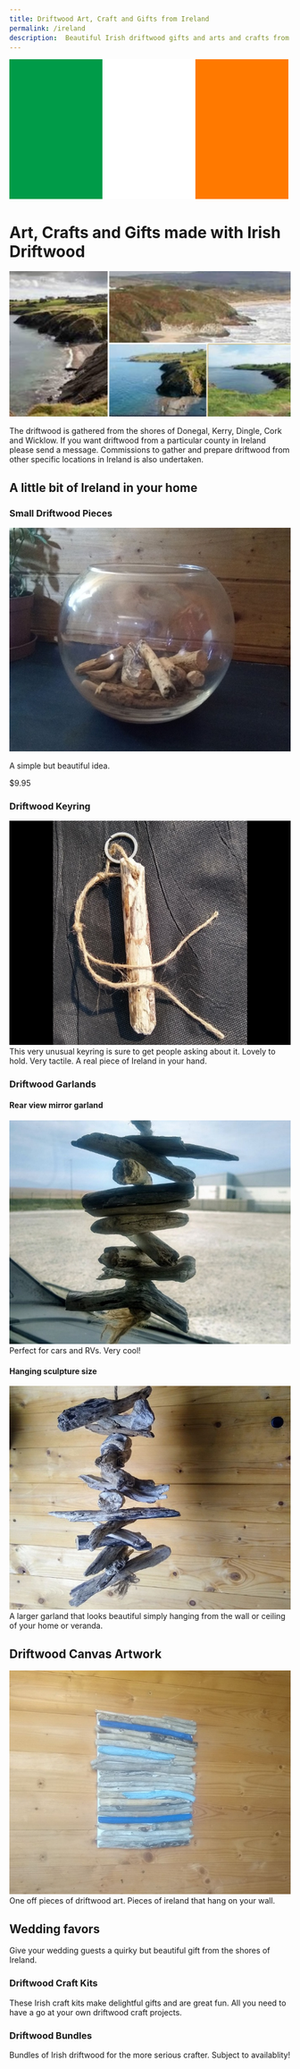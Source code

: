 ```yaml
---
title: Driftwood Art, Craft and Gifts from Ireland
permalink: /ireland
description:  Beautiful Irish driftwood gifts and arts and crafts from the shores of Ireland
---
```

<IMG alt='Driftwood Art, Crafts and Gifts from Ireland' SRC='/ireland-flag-small.jpg' class='flag-header' />


# Art, Crafts and Gifts made with Irish Driftwood 

![Coastline of Ireland](/assets/images/ireland1.jpg)

The driftwood is gathered from the shores of
 Donegal, Kerry, Dingle, Cork and Wicklow. If
 you want driftwood from a particular county
 in Ireland please send a message.
 Commissions to gather and prepare driftwood
 from other specific locations in Ireland is
 also undertaken.

## A little bit of Ireland in your home

### Small Driftwood Pieces
<IMG alt='Irish Driftwood Small Pieces' SRC='/assets/images/bits1-680.jpg' />

A simple but beautiful idea.

$9.95 

### Driftwood Keyring
![Keyring Gift from Ireland](/assets/images/keyring1-680.jpg)
This very unusual keyring is sure to get people asking about it. Lovely to hold.  Very tactile. A real piece of Ireland in your hand. 

### Driftwood Garlands
#### Rear view mirror garland
![Rear view mirror garland Ireland](/assets/images/garland1-680.jpg)
Perfect for cars and RVs. Very cool!

#### Hanging sculpture size
![Irish Sculpture from Ireland](/assets/images/garlandart1-680.jpg)
A larger garland that looks beautiful simply hanging from the wall or ceiling of your home or veranda.

## Driftwood Canvas Artwork
![Irish Art and Sculpture from Ireland](/assets/images/art1-680.jpg)
One off pieces of driftwood art. 
Pieces of ireland that hang on your wall. 

## Wedding favors
Give your wedding guests a quirky but beautiful gift from the shores of Ireland.  

### Driftwood Craft Kits
These Irish craft kits make delightful gifts and are great fun. All you need to have a go at your own driftwood craft projects.

### Driftwood Bundles 
Bundles of Irish driftwood for the more serious crafter. Subject to availablity!

